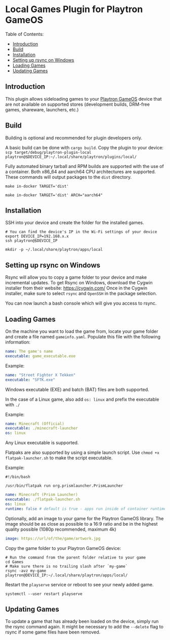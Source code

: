 # Local Games Plugin for Playtron GameOS

Table of Contents:
- [Introduction](#introduction)
- [Build](#build)
- [Installation](#installation)
- [Setting up rsync on Windows](#setting-up-rsync-on-windows)
- [Loading Games](#loading-games)
- [Updating Games](#updating-games)

## Introduction

This plugin allows sideloading games to your [Playtron GameOS](https://github.com/playtron-os/gameos) device that are not 
available on supported stores (development builds, DRM-free games, shareware, launchers, etc.)

## Build

Building is optional and recommended for plugin developers only.

A basic build can be done with `cargo build`. Copy the plugin to your device:
`scp target/debug/playtron-plugin-local playtron@$DEVICE_IP:~/.local/share/playtron/plugins/local/`

Fully automated binary tarball and RPM builds are supported with the use of a container. Both x86_64 and aarch64 CPU architectures are supported. These commands will output packages to the `dist` directory.

```shell
make in-docker TARGET='dist'
```
```shell
make in-docker TARGET='dist' ARCH="aarch64"
```

## Installation

SSH into your device and create the folder for the installed games.

```shell
# You can find the device's IP in the Wi-Fi settings of your device
export DEVICE_IP=192.168.x.x
ssh playtron@$DEVICE_IP
```
```shell
mkdir -p ~/.local/share/playtron/apps/local
```


## Setting up rsync on Windows

Rsync will allow you to copy a game folder to your device and make incremental updates.
To get Rsync on Windows, download the Cygwin installer from their website: https://cygwin.com/
Once in the Cygwin installer, make sure to select `rsync` and `OpenSSH` in the package selection.

You can now launch a bash console which will give you access to rsync.

## Loading Games

On the machine you want to load the game from, locate your game folder 
and create a file named `gameinfo.yaml`. Populate this file with the following information:

```yaml
name: The game's name
executable: game_executable.exe
```

Example:

```yaml
name: "Street Fighter X Tekken"
executable: "SFTK.exe"
```

Windows executable (EXE) and batch (BAT) files are both supported.

In the case of a Linux game, also add `os: linux` and prefix the executable with `./`

Example:
```yaml
name: Minecraft (Official)
executable: ./minecraft-launcher
os: linux
```

Any Linux executable is supported.

Flatpaks are also supported by using a simple launch script. Use `chmod +x flatpak-launcher.sh` to make the script executable.

Example:
```shell
#!/bin/bash

/usr/bin/flatpak run org.prismlauncher.PrismLauncher
```
```yaml
name: Minecraft (Prism Launcher)
executable: ./flatpak-launcher.sh
os: linux
runtime: false # default is true - apps run inside of container runtime
```

Optionally, add an image to your game for the Playtron GameOS library. The image should be as close as possible to a 16:9 ratio and be in the highest quality possible (1080p recommended, maximum 4k)

```yaml
image: https://url/of/the/game/artwork.jpg
```

Copy the game folder to your Playtron GameOS device:
```shell
# Run the command from the parent folder relative to your game
cd Games
# Make sure there is no trailing slash after `my-game` 
rsync -avz my-game playtron@DEVICE_IP:~/.local/share/playtron/apps/local/
```

Restart the `playserve` service or reboot to see your newly added game.

```shell
systemctl --user restart playserve
```

## Updating Games

To update a game that has already been loaded on the device, simply run the rsync command again.
It might be necessary to add the `--delete` flag to rsync if some game files have been removed.
